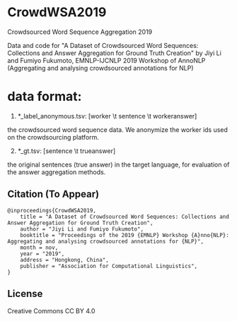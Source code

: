 # CrowdWSA2019
Crowdsourced Word Sequence Aggregation 2019

Data and code for "A Dataset of Crowdsourced Word Sequences: Collections and Answer Aggregation for Ground Truth Creation" by Jiyi Li and Fumiyo Fukumoto, EMNLP-IJCNLP 2019 Workshop of AnnoNLP (Aggregating and analysing crowdsourced annotations for NLP)

# data format:

1. *_label_anonymous.tsv: [worker \t sentence \t workeranswer]

the crowdsourced word sequence data. We anonymize the worker ids used on the crowdsourcing platform.

2. *_gt.tsv: [sentence \t trueanswer]

the original sentences (true answer) in the target language, for evaluation of the answer aggregation methods.


## Citation (To Appear)
    
	@inproceedings{CrowdWSA2019,
		title = "A Dataset of Crowdsourced Word Sequences: Collections and Answer Aggregation for Ground Truth Creation",
		author = "Jiyi Li and Fumiyo Fukumoto",
		booktitle = "Proceedings of the 2019 {EMNLP} Workshop {A}nno{NLP}: Aggregating and analysing crowdsourced annotations for {NLP}",
		month = nov,
		year = "2019",
		address = "Hongkong, China",
		publisher = "Association for Computational Linguistics",
    }


## License
Creative Commons CC BY 4.0
